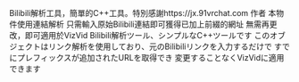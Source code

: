 Bilibili解析工具，簡單的C++工具。特別感謝https://jx.91vrchat.com 作者
本物件使用連結解析
只需輸入原始Bilibili連結即可獲得已加上前綴的網址
無需再更改，即可適用於VizVid
Bilibili解析ツール、シンプルなC++ツールです
このオブジェクトはリンク解析を使用しており、元のBilibiliリンクを入力するだけで
すでにプレフィックスが追加されたURLを取得でき
変更することなくVizVidに適用できます
